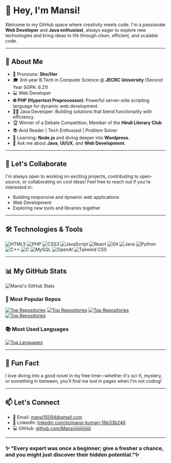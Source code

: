 # 👋 Hey, I'm Mansi! 

Welcome to my GitHub space where creativity meets code. I'm a passionate **Web Developer** and **Java enthusiast**, always eager to explore new technologies and bring ideas to life through clean, efficient, and scalable code.

---

## 🚀 About Me
- 🌸 Pronouns: **She/Her**
- 🎓 3rd-year B.Tech in Computer Science @ **JECRC University** (Second Year SGPA: 9.21)
- 💻 Web Developer
- **🌐 PHP (Hypertext Preprocessor)**: Powerful server-side scripting language for dynamic web development.
- 👨‍💻 Java Developer: Building solutions that blend functionality with efficiency.
- 🏆 Winner of a Debate Competition, Member of the **Hindi Literary Club**
- 📚 Avid Reader | Tech Enthusiast | Problem Solver
- 🌱 Learning: **Node.js** and diving deeper into **Wordpress**.
- 💬 Ask me about **Java**, **UI/UX**, and **Web Development**.

---

## 🤝 Let's Collaborate
I'm always open to working on exciting projects, contributing to open-source, or collaborating on cool ideas! Feel free to reach out if you're interested in:
- Building responsive and dynamic web applications
- Web Development
- Exploring new tools and libraries together

---

## 🛠️ Technologies & Tools
![HTML5](https://img.shields.io/badge/-HTML5-E34F26?style=flat&logo=html5&logoColor=white)
![PHP](https://img.shields.io/badge/-PHP-777BB4?style=flat&logo=php&logoColor=white)
![CSS3](https://img.shields.io/badge/-CSS3-1572B6?style=flat&logo=css3&logoColor=white)
![JavaScript](https://img.shields.io/badge/-JavaScript-F7DF1E?style=flat&logo=javascript&logoColor=black)
![React](https://img.shields.io/badge/-React-61DAFB?style=flat&logo=react&logoColor=black)
![Git](https://img.shields.io/badge/-Git-F05032?style=flat&logo=git&logoColor=white)
![Java](https://img.shields.io/badge/-Java-007396?style=flat&logo=java&logoColor=white)
![Python](https://img.shields.io/badge/-Python-3776AB?style=flat&logo=python&logoColor=white)
![C++](https://img.shields.io/badge/-C++-00599C?style=flat&logo=c%2B%2B&logoColor=white)
![C](https://img.shields.io/badge/-C-A8B9CC?style=flat&logo=c&logoColor=black)
![MySQL](https://img.shields.io/badge/-MySQL-4479A1?style=flat&logo=mysql&logoColor=white)
![OpenAI](https://img.shields.io/badge/-OpenAI-412991?style=flat&logo=openai&logoColor=white)
![Tailwind CSS](https://img.shields.io/badge/-Tailwind%20CSS-38B2AC?style=flat&logo=tailwind-css&logoColor=white)


---

## 📊 My GitHub Stats
![Mansi's GitHub Stats](https://github-readme-stats.vercel.app/api?username=Mansiiiiiiiiiiiiiiiii&show_icons=true&theme=radical)


### 🌟 Most Popular Repos

[![Top Repositories](https://github-readme-stats.vercel.app/api/pin/?username=Mansiiiiiiiiiiiiiiiii&repo=javaproject&theme=radical&cache_seconds=1800)](https://github.com/Mansiiiiiiiiiiiiiiiii/javaproject)
[![Top Repositories](https://github-readme-stats.vercel.app/api/pin/?username=Mansiiiiiiiiiiiiiiiii&repo=Virtual-Assistant&theme=radical&cache_seconds=1800)](https://github.com/Mansiiiiiiiiiiiiiiiii/Virtual-Assistant)
[![Top Repositories](https://github-readme-stats.vercel.app/api/pin/?username=Mansiiiiiiiiiiiiiiiii&repo=DSA&theme=radical&cache_seconds=1800)](https://github.com/Mansiiiiiiiiiiiiiiiii/DSA)
[![Top Repositories](https://github-readme-stats.vercel.app/api/pin/?username=Mansiiiiiiiiiiiiiiiii&repo=PHP&theme=radical&cache_seconds=1800)](https://github.com/Mansiiiiiiiiiiiiiiiii/PHP)



### 📚 Most Used Languages
[![Top Languages](https://github-readme-stats.vercel.app/api/top-langs/?username=Mansiiiiiiiiiiiiiiiii&layout=compact&langs_count=30&theme=radical&cache_seconds=1800)](https://github.com/Mansiiiiiiiiiiiiiiiii/github-readme-stats)

---

## 🎉 Fun Fact
I love diving into a good novel in my free time—whether it's sci-fi, mystery, or something in between, you'll find me lost in pages when I'm not coding!

---

## 📫 Let's Connect
- 📧 Email: [mansi15094@gmail.com](mailto:mansi15094@gmail.com)
- 💼 LinkedIn: [linkedin.com/in/mansi-kumari-18b33b246](https://linkedin.com/in/mansi-kumari-18b33b246)
- 💻 GitHub: [github.com/Mansiiiiiiiiiiiiiiiii](https://github.com/Mansiiiiiiiiiiiiiiiii)

---

### ✨ "Every expert was once a beginner; give a fresher a chance, and you might just discover their hidden potential."✨
